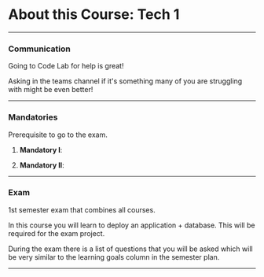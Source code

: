 # About this Course: **Tech 1**


---

### Communication

Going to Code Lab for help is great!

Asking in the teams channel if it's something many of you are struggling with might be even better!


---

### Mandatories

Prerequisite to go to the exam.

1. **Mandatory I**: 

2. **Mandatory II**: 

---

### Exam

1st semester exam that combines all courses. 

In this course you will learn to deploy an application + database. This will be required for the exam project. 

During the exam there is a list of questions that you will be asked which will be very similar to the learning goals column in the semester plan.

---
